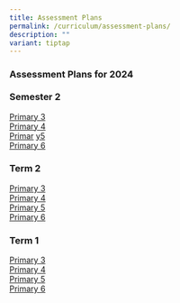 ```yaml
---
title: Assessment Plans
permalink: /curriculum/assessment-plans/
description: ""
variant: tiptap
---
```

<h3>Assessment Plans for 2024<br><br>Semester 2</h3>
<p><a href="/files/2024_Sem_2_Assessment_Schedule___P3__updated_.pdf" rel="noopener nofollow" target="_blank">Primary 3</a>
<br><a href="/files/2024_Sem_2_Assessment_Schedule___P4__updated_.pdf" rel="noopener nofollow" target="_blank">Primary 4</a>
<br><a href="/files/2024_Sem_2_Assessment_Schedule___P5_.pdf" rel="noopener noreferrer nofollow" target="_blank">Primar</a>
<a href="/files/2024_Sem_2_Assessment_Schedule___P5___1_.pdf" rel="noopener nofollow" target="_blank">y</a><a href="/files/2024_Sem_2_Assessment_Schedule___P5_.pdf" rel="noopener noreferrer nofollow" target="_blank">5</a>
<br><a href="/files/2024_Sem_2_Assessment_Schedule___P6_.pdf" rel="noopener noreferrer nofollow" target="_blank">Primary 6</a>
</p>
<h3>Term 2</h3>
<p><a href="/files/2024_T2_Assessment_Schedule___P3.pdf" rel="noopener noreferrer nofollow" target="_blank">Primary 3</a> 
<br><a href="/files/2024_T2_Assessment_Schedule___P4.pdf" rel="noopener noreferrer nofollow" target="_blank">Primary 4</a> 
<br><a href="/files/2024_T2_Assessment_Schedule___P5.pdf" rel="noopener noreferrer nofollow" target="_blank">Primary 5</a> 
<br><a href="/files/2024_T2_Assessment_Schedule___P6.pdf" rel="noopener noreferrer nofollow" target="_blank">Primary 6</a>
</p>
<h3>Term 1</h3>
<p><a href="/files/2024_T1_Assessment_Letter_to_Parents___P3.pdf" rel="noopener noreferrer nofollow" target="_blank">Primary 3</a> 
<br><a href="/files/2024_T1_Assessment_Letter_to_Parents___P4.pdf" rel="noopener noreferrer nofollow" target="_blank">Primary 4</a> 
<br><a href="/files/2024_T1_Assessment_Letter_to_Parents___P5.pdf" rel="noopener noreferrer nofollow" target="_blank">Primary 5</a> 
<br><a href="/files/2024_T1_Assessment_Letter_to_Parents___P6.pdf" rel="noopener noreferrer nofollow" target="_blank">Primary 6</a>
</p>
<p></p>
<p></p>